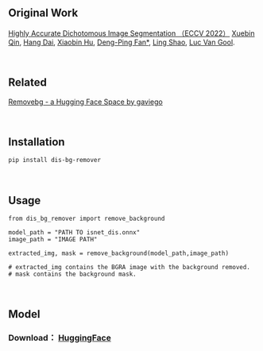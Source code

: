 ## Original Work
[Highly Accurate Dichotomous Image Segmentation （ECCV 2022）](https://arxiv.org/pdf/2203.03041.pdf) 
[Xuebin Qin](https://xuebinqin.github.io/), [Hang Dai](https://scholar.google.co.uk/citations?user=6yvjpQQAAAAJ&hl=en), [Xiaobin Hu](https://scholar.google.de/citations?user=3lMuodUAAAAJ&hl=en), [Deng-Ping Fan*](https://dengpingfan.github.io/), [Ling Shao](https://scholar.google.com/citations?user=z84rLjoAAAAJ&hl=en), [Luc Van Gool](https://scholar.google.com/citations?user=TwMib_QAAAAJ&hl=en).

<br>

## Related
[Removebg - a Hugging Face Space by gaviego](https://huggingface.co/spaces/gaviego/removebg) 

<br>

## Installation
```bash
pip install dis-bg-remover
```
<br>

## Usage
```
from dis_bg_remover import remove_background

model_path = "PATH TO isnet_dis.onnx"
image_path = "IMAGE PATH"

extracted_img, mask = remove_background(model_path,image_path)

# extracted_img contains the BGRA image with the background removed.
# mask contains the background mask.
```
<br>

## Model
### Download： [HuggingFace](https://huggingface.co/stoned0651/isnet_dis.onnx/resolve/main/isnet_dis.onnx)